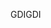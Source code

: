 <span data-ttu-id="c0013-101">GDI</span><span class="sxs-lookup"><span data-stu-id="c0013-101">GDI</span></span>